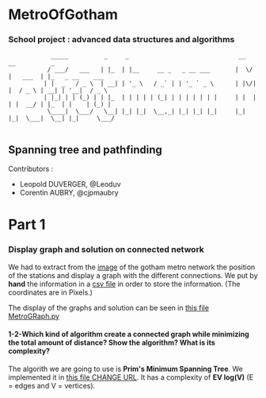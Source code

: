 # MetroOfGotham
### School project : advanced data structures and algorithms

```
            _____          _     _                               __  __          _
           / ___/   ___   | |_  | |__     __ _   _ __ ___       |  \/  |   ___  | |_   _ __    ___  
          | |  _   / _ \  | __| | '_ \   / _` | | '_ ` _ \      | |\/| |  / _ \ | __| | '__|  / _ \ 
          | |_| | | (_) | | |_  | | | | | (_| | | | | | | |     | |  | | |  __/ | |_  | |    | (_) |
           \____|  \___/   \__| |_| |_|  \__,_| |_| |_| |_|     |_|  |_|  \___|  \__| |_|     \___/ 
  
```
## Spanning tree and pathfinding

Contributors :
- Leopold DUVERGER, @Leoduv
- Corentin AUBRY, @cjpmaubry

# Part 1 
### Display graph and solution on connected network
We had to extract from the [image](map_gotham_metro.jpg) of the gotham metro network the position of the stations and display a graph with the different connections.
We put by **hand** the information in a [csv file](Station.csv) in order to store the information.
(The coordinates are in Pixels.)

The display of the graphs and solution can be seen in [this file MetroGRaph.py](MetroGraph.py)

#### 1-2-Which kind of algorithm create a connected graph while minimizing the total amount of distance? Show the algorithm? What is its complexity?
The algorith we are going to use is **Prim's Minimum Spanning Tree**. We implemented it in [this file CHANGE URL](MetroGraph.py).
It has a complexity of **EV log(V)** (E = edges and V = vertices).
